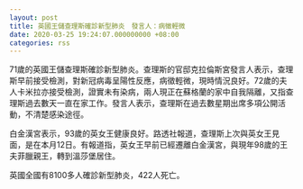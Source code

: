 ```yaml
---
layout: post
title: 英國王儲查理斯確診新型肺炎　發言人：病徵輕微
date: 2020-03-25 19:24:07.000000000 +08:00
categories: rss
---
```


71歲的英國王儲查理斯確診新型肺炎。查理斯的官邸克拉倫斯宮發言人表示，查理斯早前接受檢測，對新冠病毒呈陽性反應，病徵輕微，現時情況良好。72歲的夫人卡米拉亦接受檢測，證實未有染病，兩人現正在蘇格蘭的家中自我隔離，又指查理斯過去數天一直在家工作。發言人表示，查理斯在過去數星期出席多項公開活動，不清楚感染途徑。

白金漢宮表示，93歲的英女王健康良好。路透社報道，查理斯上次與英女王見面，是在本月12日。有報道指，英女王早前已經遷離白金漢宮，與現年98歲的王夫菲臘親王，轉到溫莎堡居住。

英國全國有8100多人確診新型肺炎，422人死亡。
